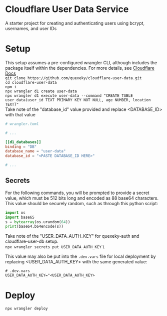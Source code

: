 # Cloudflare User Data Service
A starter project for creating and authenticating users using bcrypt, usernames, and user IDs

# Setup
This setup assumes a pre-configured wrangler CLI, although includes the package itself within the dependencies. For more details, see
[Cloudflare Docs](https://developers.cloudflare.com/workers/wrangler/install-and-update/) \
```git clone https://github.com/quexeky/cloudflare-user-data.git``` \
```cd cloudflare-user-data``` \
```npm i``` \
```npx wrangler d1 create user-data``` \
```npx wrangler d1 execute user-data --command "CREATE TABLE user_data(user_id TEXT PRIMARY KEY NOT NULL, age NUMBER, location TEXT)" ``` \
Take note of the "database_id" value provided and replace <DATABASE_ID> with that value
```toml
# wrangler.toml

# ...

[[d1_databases]]
binding = "DB" 
database_name = "user-data"
database_id = "<PASTE DATABASE_ID HERE>"

# ...
```
## Secrets
For the following commands, you will be prompted to provide a secret value, which must be 512 bits long and encoded as
88 base64 characters. This value should be securely random, such as through this python script:
```python
import os
import base65
s = bytearray(os.urandom(64))
print(base64.b64encode(s))
```
Take note of the "USER_DATA_AUTH_KEY" for quexeky-auth and cloudflare-user-db setup. \
```npx wrangler secrets put USER_DATA_AUTH_KEY``` \

This value may also be put into the `.dev.vars` file for local deployment by replacing <USER_DATA_AUTH_KEY> with the same generated value:
```dotenv
# .dev.vars
USER_DATA_AUTH_KEY="<USER_DATA_AUTH_KEY>
```
# Deploy
```npx wrangler deploy```